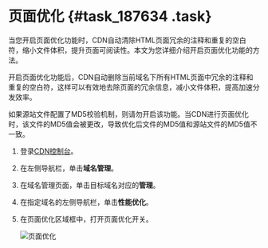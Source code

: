 # 页面优化 {#task_187634 .task}

当您开启页面优化功能时，CDN自动清除HTML页面冗余的注释和重复的空白符，缩小文件体积，提升页面可阅读性。本文为您详细介绍开启页面优化功能的方法。

开启页面优化功能后，CDN自动删除当前域名下所有HTML页面中冗余的注释和重复的空白符，这样可以有效地去除页面的冗余信息，减小文件体积，提高加速分发效率。

如果源站文件配置了MD5校验机制，则请勿开启该功能。当CDN进行页面优化时，该文件的MD5值会被更改，导致优化后文件的MD5值和源站文件的MD5值不一致。

1.  登录[CDN控制台](https://cdn.console.aliyun.com)。
2.  在左侧导航栏，单击**域名管理**。
3.  在域名管理页面，单击目标域名对应的**管理**。
4.  在指定域名的左侧导航栏，单击**性能优化**。
5.  在页面优化区域框中，打开页面优化开关。 

    ![页面优化](http://static-aliyun-doc.oss-cn-hangzhou.aliyuncs.com/assets/img/5160/15641408687303_zh-CN.png)


